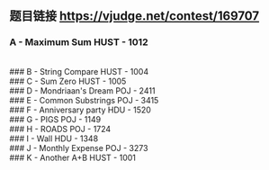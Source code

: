 ## 题目链接 https://vjudge.net/contest/169707

### A - Maximum Sum HUST - 1012 

<br>
### B - String Compare HUST - 1004 

<br>
### C - Sum Zero HUST - 1005 

<br>
### D - Mondriaan's Dream POJ - 2411 

<br>
### E - Common Substrings POJ - 3415 

<br>
### F - Anniversary party HDU - 1520 

<br>
### G - PIGS POJ - 1149 

<br>
### H - ROADS POJ - 1724 

<br>
### I - Wall HDU - 1348 

<br>
### J - Monthly Expense POJ - 3273 

<br>
### K - Another A+B HUST - 1001 

<br>
